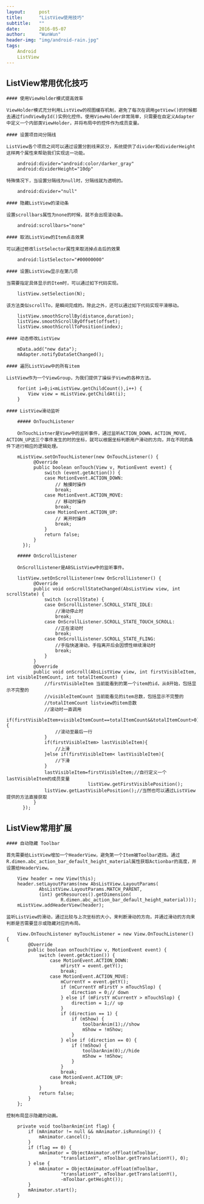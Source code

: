 ```yaml
---
layout:     post
title:      "ListView使用技巧"
subtitle:   ""
date:       2016-05-07
author:     "WunWun"
header-img: "img/android-rain.jpg"
tags:
    Android
    ListView
---
```


## ListView常用优化技巧

    #### 使用ViewHolder模式提高效率   

    ViewHolder模式充分利用ListView的视图缓存机制，避免了每次在调用getView()的时候都去通过findViewById()实例化控件。使用ViewHolder非常简单，只需要在自定义Adapter中定义一个内部类ViewHolder，并将布局中的控件作为成员变量。   

    #### 设置项目间分隔线 

    ListView各个项目之间可以通过设置分割线来区分，系统提供了divider和dividerHeight这样两个属性来帮助我们实现这一功能。 

        android:divider="android:color/darker_gray"
        android:dividerHeight="10dp"    

    特殊情况下，当设置分隔线为null时，分隔线就为透明的。    

        android:divider="null"  

    #### 隐藏ListView的滚动条   

    设置scrollbars属性为none的时候，就不会出现滚动条。    

        android:scrollbars="none"   

    #### 取消ListView的Item点击效果  

    可以通过修改listSelector属性来取消掉点击后的效果  

        android:listSelector="#00000000"    

    #### 设置ListView显示在第几项 

    当需要指定具体显示的Item时，可以通过如下代码实现。 

        listView.setSelection(N);   

    该方法类似scrollTo，是瞬间完成的。除此之外，还可以通过如下代码实现平滑移动。  

        listView.smoothScrollBy(distance,duration);
        listView.smoothScrollByOffset(offset);
        listView.smoothScrollToPosition(index); 

    #### 动态修改ListView 

        mData.add("new data");
        mAdapter.notifyDataSetChanged();    

    #### 遍历ListView中的所有item   

    ListView作为一个ViewGroup，为我们提供了操纵子View的各种方法。   

        for(int i=0;i<mListView.getChildCount(),i++) {
            View view = mListView.getChildAt(i);
        }   

    #### ListView滑动监听 

        ##### OnTouchListener 

        OnTouchListner是View中的监听事件，通过监听ACTION_DOWN，ACTION_MOVE，ACTION_UP这三个事件发生的时的坐标，就可以根据坐标判断用户滑动的方向，并在不同的条件下进行相应的逻辑处理。 

        mListView.setOnTouchListener(new OnTouchListener() {
              @Override
              public boolean onTouch(View v, MotionEvent event) {
                  switch (event.getAction()) {
                  case MotionEvent.ACTION_DOWN:
                      // 触摸时操作
                      break;
                  case MotionEvent.ACTION_MOVE:
                      // 移动时操作
                      break;
                  case MotionEvent.ACTION_UP:
                      // 离开时操作
                      break;
                  }
                  return false;
              }
          });   

        ##### OnScrollListener    

        OnScrollListener是ABSListView中的监听事件。 

        listView.setOnScrollListener(new OnScrollListener() {
              @Override
              public void onScrollStateChanged(AbsListView view, int scrollState) {
                  switch (scrollState) {
                  case OnScrollListener.SCROLL_STATE_IDLE:
                      //滑动停止时
                      break;
                  case OnScrollListener.SCROLL_STATE_TOUCH_SCROLL:
                      //正在滚动时
                      break;
                  case OnScrollListener.SCROLL_STATE_FLING:
                      //手指快速滑动，手指离开后会因惯性继续滑动时
                      break;
                  }
              }
              @Override
              public void onScroll(AbsListView view, int firstVisibleItem, int visibleItemCount, int totalItemCount) {
                  //firstVisibleItem 当前能看到的第一个item的id，从0开始，包括显示不完整的
                  //visibleItemCount 当前能看见的item总数，包括显示不完整的
                  //totalItemCount listview的item总数
                  //滚动时一直调用
                  if(firstVisibleItem+visibleItemCount==totalItemCount&&totalItemCount>0){
                      //滚动至最后一行
                  }
                  if(firstVisibleItem> lastVisibleItem){
                      //上滑
                  }else if(firstVisibleItem< lastVisibleItem){
                      //下滑
                  }
                  lastVisibleItem=firstVisibleItem;//自行定义一个lastVisibleItem的成员变量
                                  listView.getFirstVisiblePosition();
                  listView.getLastVisiblePosition();//当然也可以通过ListView提供的方法直接获取
              }
          });

## ListView常用扩展

    #### 自动隐藏 Toolbar

    首先需要给ListView增加一个HeaderView，避免第一个Item被Toolbar遮挡。通过R.dimen.abc_action_bar_default_height_material属性获取Actionbar的高度，并设置给HeaderView。

        View header = new View(this);
        header.setLayoutParams(new AbsListView.LayoutParams(
                AbsListView.LayoutParams.MATCH_PARENT,
                (int) getResources().getDimension(
                        R.dimen.abc_action_bar_default_height_material)));
        mListView.addHeaderView(header);

    监听ListView的滑动，通过比较与上次坐标的大小，来判断滑动的方向，并通过滑动的方向来判断是否需要显示或隐藏对应的布局。

        View.OnTouchListener myTouchListener = new View.OnTouchListener() {
            @Override
            public boolean onTouch(View v, MotionEvent event) {
                switch (event.getAction()) {
                    case MotionEvent.ACTION_DOWN:
                        mFirstY = event.getY();
                        break;
                    case MotionEvent.ACTION_MOVE:
                        mCurrentY = event.getY();
                        if (mCurrentY mFirstY > mTouchSlop) {
                            direction = 0;// down
                        } else if (mFirstY mCurrentY > mTouchSlop) {
                            direction = 1;// up
                        }
                        if (direction == 1) {
                            if (mShow) {
                                toolbarAnim(1);//show
                                mShow = !mShow;
                            }
                        } else if (direction == 0) {
                            if (!mShow) {
                                toolbarAnim(0);//hide
                                mShow = !mShow;
                            }
                        }
                        break;
                    case MotionEvent.ACTION_UP:
                        break;
                }
                return false;
            }
        };

    控制布局显示隐藏的动画。

        private void toolbarAnim(int flag) {
            if (mAnimator != null && mAnimator.isRunning()) {
                mAnimator.cancel();
            }
            if (flag == 0) {
                mAnimator = ObjectAnimator.ofFloat(mToolbar,
                        "translationY", mToolbar.getTranslationY(), 0);
            } else {
                mAnimator = ObjectAnimator.ofFloat(mToolbar,
                        "translationY", mToolbar.getTranslationY(),
                        -mToolbar.getHeight());
            }
            mAnimator.start();
        }
